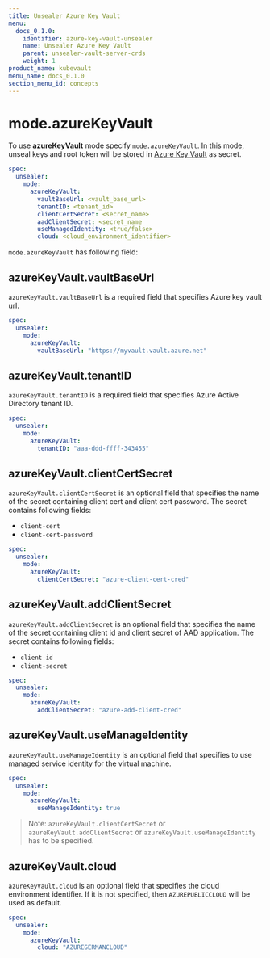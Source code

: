 ```yaml
---
title: Unsealer Azure Key Vault
menu:
  docs_0.1.0:
    identifier: azure-key-vault-unsealer
    name: Unsealer Azure Key Vault
    parent: unsealer-vault-server-crds
    weight: 1
product_name: kubevault
menu_name: docs_0.1.0
section_menu_id: concepts
---
```

# mode.azureKeyVault

To use **azureKeyVault** mode specify `mode.azureKeyVault`. In this mode, unseal keys and root token will be stored in [Azure Key Vault](https://docs.microsoft.com/en-us/azure/key-vault/key-vault-overview) as secret.

```yaml
spec:
  unsealer:
    mode:
      azureKeyVault:
        vaultBaseUrl: <vault_base_url>
        tenantID: <tenant_id>
        clientCertSecret: <secret_name>
        aadClientSecret: <secret_name
        useManagedIdentity: <true/false>
        cloud: <cloud_environment_identifier>
```

`mode.azureKeyVault` has following field:

## azureKeyVault.vaultBaseUrl

`azureKeyVault.vaultBaseUrl` is a required field that specifies Azure key vault url.

```yaml
spec:
  unsealer:
    mode:
      azureKeyVault:
        vaultBaseUrl: "https://myvault.vault.azure.net"
```

## azureKeyVault.tenantID

`azureKeyVault.tenantID` is a required field that specifies Azure Active Directory tenant ID.

```yaml
spec:
  unsealer:
    mode:
      azureKeyVault:
        tenantID: "aaa-ddd-ffff-343455"
```

## azureKeyVault.clientCertSecret

`azureKeyVault.clientCertSecret` is an optional field that specifies the name of the secret containing client cert and client cert password. The secret contains following fields:

- `client-cert`
- `client-cert-password`

```yaml
spec:
  unsealer:
    mode:
      azureKeyVault:
        clientCertSecret: "azure-client-cert-cred"
```

## azureKeyVault.addClientSecret

`azureKeyVault.addClientSecret` is an optional field that specifies the name of the secret containing client id and client secret of AAD application. The secret contains following fields:

- `client-id`
- `client-secret`

```yaml
spec:
  unsealer:
    mode:
      azureKeyVault:
        addClientSecret: "azure-add-client-cred"
```

## azureKeyVault.useManageIdentity

`azureKeyVault.useManageIdentity` is an optional field that specifies to use managed service identity for the virtual machine. 

```yaml
spec:
  unsealer:
    mode:
      azureKeyVault:
        useManageIdentity: true
```

> Note: `azureKeyVault.clientCertSecret` or `azureKeyVault.addClientSecret` or `azureKeyVault.useManageIdentity` has to be specified.

## azureKeyVault.cloud

`azureKeyVault.cloud` is an optional field that specifies the cloud environment identifier. If it is not specified, then `AZUREPUBLICCLOUD` will be used as default.

```yaml
spec:
  unsealer:
    mode:
      azureKeyVault:
        cloud: "AZUREGERMANCLOUD"
```
